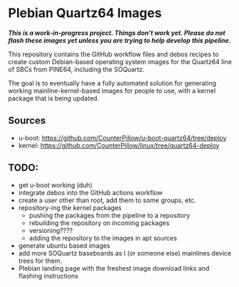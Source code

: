 # Plebian Quartz64 Images

***This is a work-in-progress project. Things don't work yet. Please do not
flash these images yet unless you are trying to help develop this pipeline.***

This repository contains the GitHub workflow files and debos recipes to create
custom Debian-based operating system images for the Quartz64 line of SBCs from
PINE64, including the SOQuartz.

The goal is to eventually have a fully automated solution for generating
working mainline-kernel-based images for people to use, with a kernel package
that is being updated.


## Sources

* u-boot: https://github.com/CounterPillow/u-boot-quartz64/tree/deploy
* kernel: https://github.com/CounterPillow/linux/tree/quartz64-deploy


## TODO:

* get u-boot working (duh)
* integrate debos into the GitHub actions workflow
* create a user other than root, add them to some groups, etc.
* repository-ing the kernel packages
    * pushing the packages from the pipeline to a repository
    * rebuilding the repository on incoming packages
    * versioning????
    * adding the repository to the images in apt sources
* generate ubuntu based images
* add more SOQuartz baseboards as I (or someone else) mainlines device trees for
  them.
* Plebian landing page with the freshest image download links and flashing
  instructions
